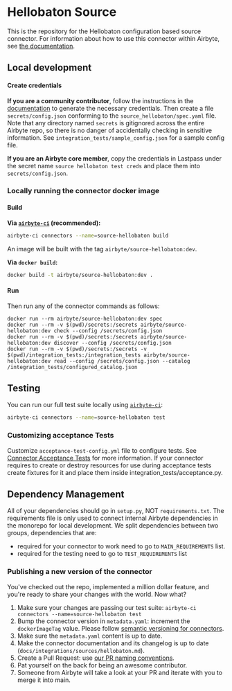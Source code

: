 # Hellobaton Source

This is the repository for the Hellobaton configuration based source connector.
For information about how to use this connector within Airbyte, see [the documentation](https://docs.airbyte.com/integrations/sources/hellobaton).

## Local development

#### Create credentials

**If you are a community contributor**, follow the instructions in the [documentation](https://docs.airbyte.com/integrations/sources/hellobaton)
to generate the necessary credentials. Then create a file `secrets/config.json` conforming to the `source_hellobaton/spec.yaml` file.
Note that any directory named `secrets` is gitignored across the entire Airbyte repo, so there is no danger of accidentally checking in sensitive information.
See `integration_tests/sample_config.json` for a sample config file.

**If you are an Airbyte core member**, copy the credentials in Lastpass under the secret name `source hellobaton test creds`
and place them into `secrets/config.json`.

### Locally running the connector docker image

#### Build

**Via [`airbyte-ci`](https://github.com/airbytehq/airbyte/blob/main/airbyte-ci/connectors/pipelines/README.md) (recommended):**

```bash
airbyte-ci connectors --name=source-hellobaton build
```

An image will be built with the tag `airbyte/source-hellobaton:dev`.

**Via `docker build`:**

```bash
docker build -t airbyte/source-hellobaton:dev .
```

#### Run

Then run any of the connector commands as follows:

```
docker run --rm airbyte/source-hellobaton:dev spec
docker run --rm -v $(pwd)/secrets:/secrets airbyte/source-hellobaton:dev check --config /secrets/config.json
docker run --rm -v $(pwd)/secrets:/secrets airbyte/source-hellobaton:dev discover --config /secrets/config.json
docker run --rm -v $(pwd)/secrets:/secrets -v $(pwd)/integration_tests:/integration_tests airbyte/source-hellobaton:dev read --config /secrets/config.json --catalog /integration_tests/configured_catalog.json
```

## Testing

You can run our full test suite locally using [`airbyte-ci`](https://github.com/airbytehq/airbyte/blob/main/airbyte-ci/connectors/pipelines/README.md):

```bash
airbyte-ci connectors --name=source-hellobaton test
```

### Customizing acceptance Tests

Customize `acceptance-test-config.yml` file to configure tests. See [Connector Acceptance Tests](https://docs.airbyte.com/connector-development/testing-connectors/connector-acceptance-tests-reference) for more information.
If your connector requires to create or destroy resources for use during acceptance tests create fixtures for it and place them inside integration_tests/acceptance.py.

## Dependency Management

All of your dependencies should go in `setup.py`, NOT `requirements.txt`. The requirements file is only used to connect internal Airbyte dependencies in the monorepo for local development.
We split dependencies between two groups, dependencies that are:

- required for your connector to work need to go to `MAIN_REQUIREMENTS` list.
- required for the testing need to go to `TEST_REQUIREMENTS` list

### Publishing a new version of the connector

You've checked out the repo, implemented a million dollar feature, and you're ready to share your changes with the world. Now what?

1. Make sure your changes are passing our test suite: `airbyte-ci connectors --name=source-hellobaton test`
2. Bump the connector version in `metadata.yaml`: increment the `dockerImageTag` value. Please follow [semantic versioning for connectors](https://docs.airbyte.com/contributing-to-airbyte/resources/pull-requests-handbook/#semantic-versioning-for-connectors).
3. Make sure the `metadata.yaml` content is up to date.
4. Make the connector documentation and its changelog is up to date (`docs/integrations/sources/hellobaton.md`).
5. Create a Pull Request: use [our PR naming conventions](https://docs.airbyte.com/contributing-to-airbyte/resources/pull-requests-handbook/#pull-request-title-convention).
6. Pat yourself on the back for being an awesome contributor.
7. Someone from Airbyte will take a look at your PR and iterate with you to merge it into main.
